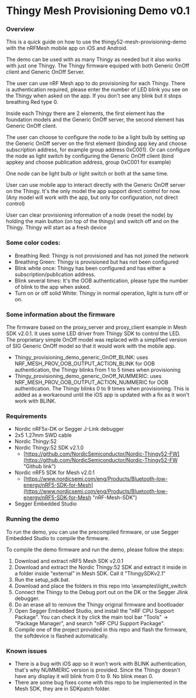 # Thingy Mesh Provisioning Demo v0.1
### Overview
This is a quick guide on how to use the thingy52-mesh-provisioning-demo with the nRFMesh mobile app on iOS and Android.

The demo can be used with as many Thingy as needed but it also works with just one Thingy. The Thingy firmware equiped with both Generic OnOff client and Generic OnOff Server.

The user can use nRF Mesh app to do provisioning for each Thingy. There is authentication required, please enter the number of LED blink you see on the Thingy when asked on the app. If you don't see any blink but it stops breathing Red type 0.

Inside each Thingy there are 2 elements, the first element has the foundation models and the Generic OnOff server, the second element has Generic OnOff client.

The user can choose to configure the node to be a light bulb by setting up the Generic OnOff server on the first element (binding app key and choose subscription address, for example group address 0xC001). Or can configure the node as light switch by configuring the Generic OnOff client (bind appkey and choose publication address, group 0xC001 for example)

One node can be light bulb or light switch or both at the same time. 

User can use mobile app to interact directly with the Generic OnOff server on the Thingy. It's the only model the app support direct control for now. 
(Any model will work with the app, but only for configuration, not direct control)

User can clear provisioning information of a node (reset the node) by holding the main button (on top of the thingy) and switch off and on the Thingy. Thingy will start as a fresh device

### Some color codes: 

- Breathing Red: Thingy is not provisioned and has not joined the network
- Breathing Green: Thingy is provisioned but has not been configured
- Blink white once: Thingy has been configured and has either a subscription/publication address. 
- Blink several times: It's the OOB authentication, please type the number of blink to the app when asked. 
- Turn on or off solid White: Thingy in normal operation, light is turn off or on. 

### Some information about the firmware
The firmware based on the proxy_server and proxy_client example in Mesh SDK v2.0.1. It uses some LED driver from Thingy SDK to control the LED.
The proprietary simple OnOff model was replaced with a simplified version of SIG Generic OnOff model so that it would work with the mobile app. 

- Thingy_provisioning_demo_generic_OnOff_BLINK: uses NRF_MESH_PROV_OOB_OUTPUT_ACTION_BLINK for OOB authentication, the Thingy blinks from 1 to 5 times when provisioning 
- Thingy_provisioning_demo_generic_OnOff_NUMMERIC: uses NRF_MESH_PROV_OOB_OUTPUT_ACTION_NUMMERIC for OOB authentication. The Thingy blinks 0 to 9 times when provisioning. This is added as a workaround until the iOS app is updated with a fix as it won't work with BLINK. 

### Requirements
- Nordic nRF5x-DK or Segger J-Link debugger
- 2x5 1.27mm SWD cable
- Nordic Thingy:52 
- Nordic Thingy:52 SDK v2.1.0
    - [https://github.com/NordicSemiconductor/Nordic-Thingy52-FW](https://github.com/NordicSemiconductor/Nordic-Thingy52-FW "Github link")
- Nordic nRF5 SDK for Mesh v2.0.1
    - [https://www.nordicsemi.com/eng/Products/Bluetooth-low-energy/nRF5-SDK-for-Mesh](https://www.nordicsemi.com/eng/Products/Bluetooth-low-energy/nRF5-SDK-for-Mesh "nRF-Mesh-SDK")
- Segger Embedded Studio 

### Running the demo
To run the demo, you can use the precompiled firmware, or use Segger Embedded Studio to compile the firmware.

To compile the demo firmware and run the demo, please follow the steps:
1. Download and extract nRF5 Mesh SDK v2.0.1 
2. Download and extract the Nordic Thingy:52 SDK and extract it inside in a folder inside "external" in Mesh SDK. Call it "ThingySDKv2.1" 
3. Run the setup_sdk.bat.
4. Download and place the folders in this repo into \examples\light_switch 
5. Connect the Thingy to the Debug port out on the DK or the Segger Jlink debugger. 
6. Do an erase all to remove the Thingy original firmware and bootloader
7. Open Segger Embedded Studio, and install the "nRF CPU Support Package". You can check it by click the main tool bar "Tools" -> "Package Manager", and search "nRF CPU Support Package".
8. Compile one of the project provided in this repo and flash the firmware, the softdevice is flashed automatically. 

### Known issues
 - There is a bug with iOS app so it won't work with BLINK authentication, that's why NUMMERIC version is provided. Since the Thingy doesn't have any display it will blink from 0 to 9. No blink mean 0.
 - There are some bug fixes come with this repo to be implemented in the Mesh SDK, they are in SDKpatch folder.
 





